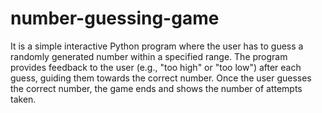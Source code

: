 # number-guessing-game
 It is a simple interactive Python program where the user has to guess a randomly generated number within a specified range. The program provides feedback to the user (e.g., "too high" or "too low") after each guess, guiding them towards the correct number. Once the user guesses the correct number, the game ends and shows the number of attempts taken.
